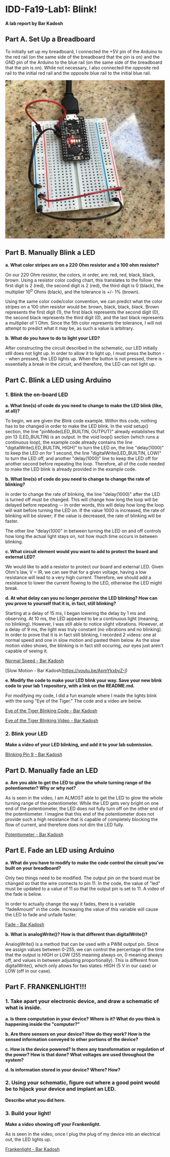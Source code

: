 # IDD-Fa19-Lab1: Blink!

**A lab report by Bar Kadosh**

## Part A. Set Up a Breadboard

To initially set up my breadboard, I connected the +5V pin of the Arduino to the red rail (on the same side of the breadboard that the pin is on) and the GND pin of the Arduino to the blue rail (on the same side of the breadboard that the pin is on). While not necessary, I also connected the opposite red rail to the initial red rail and the opposite blue rail to the initial blue rail.

<img src="https://github.com/barkadosh1/IDD-Fa18-Lab1/blob/master/IMG_9386.jpeg" width="600" height="500">

## Part B. Manually Blink a LED

**a. What color stripes are on a 220 Ohm resistor and a 100 ohm resistor?**

On our 220 Ohm resistor, the colors, in order, are: red, red, black, black, brown. Using a resistor color coding chart, this translates to the follow: the first digit is 2 (red), the second digit is 2 (red), the third digit is 0 (black), the multiplier 10<sup>0</sup> Ohms (black), and the tolerance is +/- 1% (brown).

Using the same color code/color convention, we can predict what the color stripes on a 100 ohm resistor would be: brown, black, black, black. Brown represents the first digit (1), the first black represents the second digit (0), the second black represents the third digit (0), and the last black represents a multiplier of 1 Ohm. Since the 5th color represents the tolerance, I will not attempt to predict what it may be, as such a value is arbitrary.
 
**b. What do you have to do to light your LED?**

After constructing the circuit described in the schematic, our LED initially still does not light up. In order to allow it to light up, I must press the button -- when pressed, the LED lights up. When the button is not pressed, there is essentially a break in the circuit, and therefore, the LED can not light up.

## Part C. Blink a LED using Arduino

### 1. Blink the on-board LED

**a. What line(s) of code do you need to change to make the LED blink (like, at all)?**

To begin, we are given the Blink code example. Within this code, nothing has to be changed in order to make the LED blink. In the void setup() section, the line "pinMode(LED_BUILTIN, OUTPUT)" already establishes that pin 13 (LED_BUILTIN) is an output. In the void loop() section (which runs a continuous loop), the example code already contains the line "digitalWrite(LED_BUILTIN, HIGH)" to turn the LED on, the line "delay(1000)" to keep the LED on for 1 second, the line "digitalWrite(LED_BUILTIN, LOW)" to turn the LED off, and another "delay(1000)" line to keep the LED off for another second before repeating the loop. Therefore, all of the code needed to make the LED blink is already provided in the example code. 

**b. What line(s) of code do you need to change to change the rate of blinking?**

In order to change the rate of blinking, the line "delay(1000)" after the LED is turned off must be changed. This will change how long the loop will be delayed before repeating -- in order words, this will delay how long the loop will wait before turning the LED on. If the value 1000 is increased, the rate of blinking will be slower; if the value is decreased, the rate of blinking will be faster. 

The other line "delay(1000" in between turning the LED on and off controls how long the actual light stays on, not how much time occurs in between blinking. 

**c. What circuit element would you want to add to protect the board and external LED?**

We would like to add a resistor to protect our board and external LED. Given Ohm's law, V = IR, we can see that for a given voltage, having a low resistance will lead to a very high current. Therefore, we should add a resistance to lower the current flowing to the LED, otherwise the LED might break. 
 
**d. At what delay can you no longer *perceive* the LED blinking? How can you prove to yourself that it is, in fact, still blinking?**

Starting at a delay of 15 ms, I began lowering the delay by 1 ms and observing. At 10 ms, the LED appeared to be a continuous light (meaning, no blinking). However, I was still able to notice slight vibrations. However, at a delay of 9 ms, the light was truly constant (no vibrations and no blinking). In order to prove that it is in fact still blinking, I recorded 2 videos: one at normal speed and one in slow motion and pasted them below. As the slow motion video shows, the blinking is in fact still occuring, our eyes just aren't capable of seeing it.

[Normal Speed - Bar Kadosh](https://youtu.be/1IWH4m2lmdI)

[Slow Motion - Bar Kadosh]https://youtu.be/ApmYkxbyZ-I)

**e. Modify the code to make your LED blink your way. Save your new blink code to your lab 1 repository, with a link on the README.md.**

For modifying my code, I did a fun example where I made the lights blink with the song "Eye of the Tiger." The code and a video are below.

[Eye of the Tiger Blinking Code - Bar Kadosh](https://github.com/barkadosh1/IDD-Fa19-Lab1/blob/master/sketch_eye_of_tiger.ino)

[Eye of the Tiger Blinking Video - Bar Kadosh](https://youtu.be/WHScfbW2Z6Q)


### 2. Blink your LED

**Make a video of your LED blinking, and add it to your lab submission.**

[Blinking Pin 9 - Bar Kadosh](https://youtu.be/Xn55NqshU2c)

## Part D. Manually fade an LED

**a. Are you able to get the LED to glow the whole turning range of the potentiometer? Why or why not?**

As is seen in the video, I am ALMOST able to get the LED to glow the whole turning range of the potentiometer. While the LED gets very bright on one end of the potentiometer, the LED does not fully turn off on the other end of the potentiometer. I imagine that this end of the potentiometer does not provide such a high resistance that is capable of completely blocking the flow of current, and therefore does not dim the LED fully.

[Potentiometer - Bar Kadosh](https://youtu.be/ckfLt4m3FOc)

## Part E. Fade an LED using Arduino

**a. What do you have to modify to make the code control the circuit you've built on your breadboard?**

Only two things need to be modified. The output pin on the board must be changed so that the wire connects to pin 11. In the code, the value of "led" must be updated to a value of 11 so that the output pin is set to 11. A video of the fade is below.

In order to actually change the way it fades, there is a variable "fadeAmount" in the code. Increasing the value of this variable will cause the LED to fade and unfade faster.

[Fade - Bar Kadosh](https://youtu.be/1BE0TMpyLh8)

**b. What is analogWrite()? How is that different than digitalWrite()?**

AnalogWrite() is a method that can be used with a PWM output pin. Since we assign values between 0-255, we can control the percentage of the time that the output is HIGH or LOW (255 meaning always on, 0 meaning always off, and values in between adjusting proportionally). This is different from digitalWrite(), which only allows for two states: HIGH (5 V in our case) or LOW (off in our case). 

## Part F. FRANKENLIGHT!!!

### 1. Take apart your electronic device, and draw a schematic of what is inside. 

**a. Is there computation in your device? Where is it? What do you think is happening inside the "computer?"**

**b. Are there sensors on your device? How do they work? How is the sensed information conveyed to other portions of the device?**

**c. How is the device powered? Is there any transformation or regulation of the power? How is that done? What voltages are used throughout the system?**

**d. Is information stored in your device? Where? How?**

### 2. Using your schematic, figure out where a good point would be to hijack your device and implant an LED.

**Describe what you did here.**

### 3. Build your light!

**Make a video showing off your Frankenlight.**

As is seen in the video, once I plug the plug of my device into an electrical out, the LED lights up.

[Frankenlight - Bar Kadosh](https://youtu.be/AJwrvC-jkeQ)
